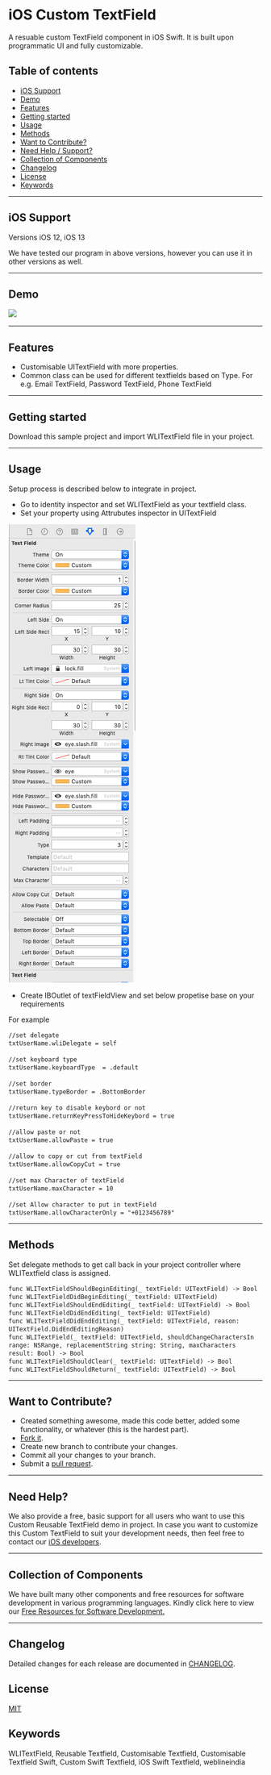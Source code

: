 # iOS Custom TextField

A resuable custom TextField component in iOS Swift. It is built upon programmatic UI and fully customizable.


## Table of contents
- [iOS Support](#iOS-support)
- [Demo](#demo)
- [Features](#features)
- [Getting started](#getting-started)
- [Usage](#usage)
- [Methods](#methods)
- [Want to Contribute?](#want-to-contribute)
- [Need Help / Support?](#need-help)
- [Collection of Components](#collection-of-Components)
- [Changelog](#changelog)
- [License](#license)
- [Keywords](#Keywords)

------

## iOS Support

Versions iOS 12, iOS 13

We have tested our program in above versions, however you can use it in other versions as well.

------

## Demo
[![](CustomTextField.gif)](http://git-ar.webline.local/iOS/IOS_Custom_Textfield/master/blob/master/CustomTextField.gif)

------

## Features

- Customisable UITextField with more properties.
- Common class can be used for different textfields based on Type. For e.g. Email TextField, Password TextField, Phone TextField

------

## Getting started

Download this sample project and import WLITextField file in your project.

------

## Usage

Setup process is described below to integrate in project.

* Go to identity inspector and set WLITextField as your textfield class.
* Set your property using Attrubutes inspector in UITextField 

[![](customProperty.png)](http://git-ar.webline.local/iOS/IOS_Custom_Textfield/master/blob/master/customProperty.png)

* Create IBOutlet of textFieldView and set below propetise base on your requirements

For example    
    
    //set delegate
    txtUserName.wliDelegate = self
    
    //set keyboard type
    txtUserName.keyboardType  = .default

    //set border 
    txtUserName.typeBorder = .BottomBorder
    
    //return key to disable keybord or not
    txtUserName.returnKeyPressToHideKeybord = true
    
    //allow paste or not
    txtUserName.allowPaste = true
    
    //allow to copy or cut from textField
    txtUserName.allowCopyCut = true
    
    //set max Character of textField
    txtUserName.maxCharacter = 10
    
    //set Allow character to put in textField 
    txtUserName.allowCharacterOnly = "+0123456789"


------

## Methods

Set delegate methods to get call back in your project controller where WLITextfield class is assigned.

    func WLITextFieldShouldBeginEditing(_ textField: UITextField) -> Bool
    func WLITextFieldDidBeginEditing(_ textField: UITextField)
    func WLITextFieldShouldEndEditing(_ textField: UITextField) -> Bool
    func WLITextFieldDidEndEditing(_ textField: UITextField)
    func WLITextFieldDidEndEditing(_ textField: UITextField, reason: UITextField.DidEndEditingReason)
    func WLITextField(_ textField: UITextField, shouldChangeCharactersIn range: NSRange, replacementString string: String, maxCharacters result: Bool) -> Bool
    func WLITextFieldShouldClear(_ textField: UITextField) -> Bool
    func WLITextFieldShouldReturn(_ textField: UITextField) -> Bool
    
------

## Want to Contribute?

- Created something awesome, made this code better, added some functionality, or whatever (this is the hardest part).
- [Fork it](http://help.github.com/forking/).
- Create new branch to contribute your changes.
- Commit all your changes to your branch.
- Submit a [pull request](http://help.github.com/pull-requests/).

------

## Need Help? 
We also provide a free, basic support for all users who want to use this Custom Reusable TextField demo in project. In case you want to customize this Custom TextField to suit your development needs, then feel free to contact our [iOS
developers](https://www.weblineindia.com/hire-ios-app-developers.html).

 ------
 
## Collection of Components
 We have built many other components and free resources for software development in various programming languages. Kindly click here to view our [Free Resources for Software Development.](https://www.weblineindia.com/communities.html)
 
------

## Changelog
Detailed changes for each release are documented in [CHANGELOG](./CHANGELOG).

## License

 [MIT](LICENSE)

 [mit]: https://github.com/weblineindia/iOS-Custom-TextField/blob/master/LICENSE

## Keywords

WLITextField, Reusable Textfield, Customisable Textfield,  Customisable Textfield Swift, Custom Swift Textfield, iOS Swift Textfield, weblineindia
